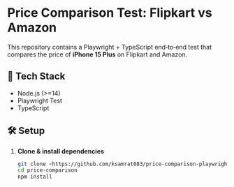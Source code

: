 # Price Comparison Test: Flipkart vs Amazon

This repository contains a Playwright + TypeScript end‑to‑end test that compares the price of **iPhone 15 Plus** on Flipkart and Amazon.

## 🚀 Tech Stack

- Node.js (>=14)
- Playwright Test  
- TypeScript  

## 🛠️ Setup

1. **Clone & install dependencies**  
   ```bash
   git clone <https://github.com/ksamrat083/price-comparison-playwright.git>
   cd price-comparison
   npm install
